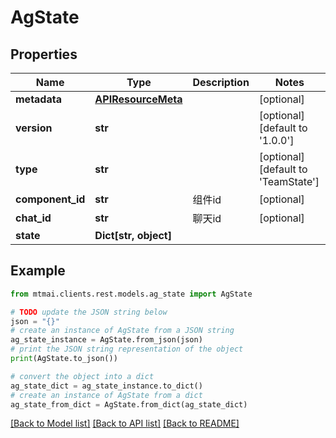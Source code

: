# AgState


## Properties

Name | Type | Description | Notes
------------ | ------------- | ------------- | -------------
**metadata** | [**APIResourceMeta**](APIResourceMeta.md) |  | [optional] 
**version** | **str** |  | [optional] [default to '1.0.0']
**type** | **str** |  | [optional] [default to 'TeamState']
**component_id** | **str** | 组件id | [optional] 
**chat_id** | **str** | 聊天id | [optional] 
**state** | **Dict[str, object]** |  | 

## Example

```python
from mtmai.clients.rest.models.ag_state import AgState

# TODO update the JSON string below
json = "{}"
# create an instance of AgState from a JSON string
ag_state_instance = AgState.from_json(json)
# print the JSON string representation of the object
print(AgState.to_json())

# convert the object into a dict
ag_state_dict = ag_state_instance.to_dict()
# create an instance of AgState from a dict
ag_state_from_dict = AgState.from_dict(ag_state_dict)
```
[[Back to Model list]](../README.md#documentation-for-models) [[Back to API list]](../README.md#documentation-for-api-endpoints) [[Back to README]](../README.md)


